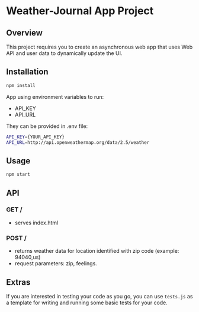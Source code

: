 # Weather-Journal App Project

## Overview
This project requires you to create an asynchronous web app that uses Web API and user data to dynamically update the UI. 

## Installation

```bash
npm install
```
App using environment variables to run:
- API_KEY
- API_URL

They can be provided in .env file:
```bash
API_KEY={YOUR_API_KEY}
API_URL=http://api.openweathermap.org/data/2.5/weather

```

## Usage

```bash
npm start
```
## API 

### GET / 
- serves index.html


### POST / 
- returns weather data for location identified with zip code (example: 94040,us)
- request parameters: zip, feelings. 



## Extras
If you are interested in testing your code as you go, you can use `tests.js` as a template for writing and running some basic tests for your code.
